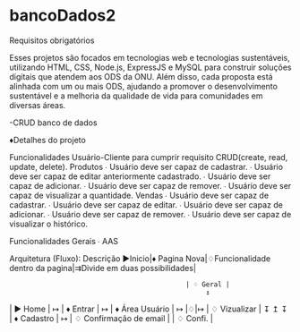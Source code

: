 # bancoDados2

Requisitos obrigatórios

 Esses projetos são focados em tecnologias web e tecnologias sustentáveis, utilizando
 HTML, CSS, Node.js, ExpressJS e MySQL para construir soluções digitais que
 atendem aos ODS da ONU. Além disso, cada proposta está alinhada com um ou mais
 ODS, ajudando a promover o desenvolvimento sustentável e a melhoria da qualidade de
 vida para comunidades em diversas áreas.

 -CRUD banco de dados


♦Detalhes do projeto


 
  Funcionalidades Usuário-Cliente 
   para cumprir requisito CRUD(create, read, update, delete).
    Produtos 
     ∙ Usuário deve ser capaz de cadastrar.
     ∙ Usuário deve ser capaz de editar anteriormente cadastrado.
     ∙ Usuário deve ser capaz de adicionar. 
     ∙ Usuário deve ser capaz de remover. 
     ∙ Usuário deve ser capaz de visualizar a quantidade.
   Vendas
     ∙ Usuário deve ser capaz de cadastrar.
     ∙ Usuário deve ser capaz de editar.
     ∙ Usuário deve ser capaz de adicionar. 
     ∙ Usuário deve ser capaz de remover. 
     ∙ Usuário deve ser capaz de visualizar o histórico.

  Funcionalidades Gerais
     ∙ AAS


 Arquitetura (Fluxo): 
   Descrição
    ▶Inicio|♦ Pagina Nova|♢Funcionalidade dentro da pagina|⇉Divide em duas possibilidades|

                                                | ♢ Geral |
                                                     ↥
| ▶ Home | ↦ | ♦ Entrar | ↦ | ♦ Área Usuário | ↦ |♢|↦ | ♢ Vizualizar |
      ↧                                 ↥            ↧
 | ♦ Cadastro | ↦ | ♢ Confirmação de email |   | ♢ Confi. |
